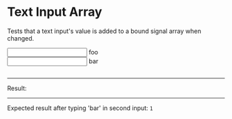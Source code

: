 # Text Input Array

Tests that a text input's value is added to a bound signal array when changed.

<div data-signals-result="['foo']">
  <input class="input input-bordered" type="text" data-bind-result  /> foo
  <br>
  <input class="input input-bordered" type="text" data-bind-result id="populatable" /> bar
  <pre data-text="JSON.stringify($result)"></pre>
  <hr />
  Result:
  <code id="result" data-text="JSON.stringify($result) === JSON.stringify(['foo','bar']) ? 1 : 0"></code>
  <hr />
  Expected result after typing 'bar' in second input: <code>1</code>
</div>
